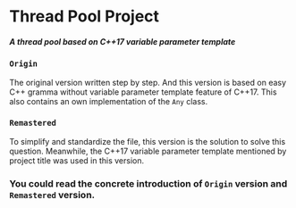 # Thread Pool Project 

##### A thread pool based on C++17 variable parameter template

### `Origin`

The original version written step by step.
And this version is based on easy C++ gramma without variable parameter template feature of C++17. 
This also contains an own implementation of the `Any` class.

### `Remastered`

To simplify and standardize the file, this version is the solution to solve this question. 
Meanwhile, the C++17 variable parameter template mentioned by project title was used in this version.

### You could read the concrete introduction of `Origin` version and `Remastered` version.


